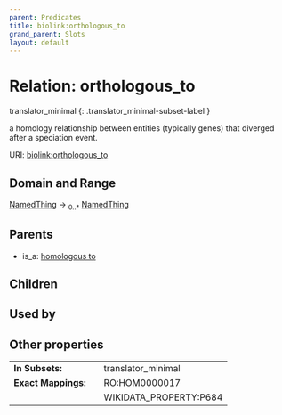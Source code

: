 ```yaml
---
parent: Predicates
title: biolink:orthologous_to
grand_parent: Slots
layout: default
---
```


# Relation: orthologous_to

translator_minimal
{: .translator_minimal-subset-label }


a homology relationship between entities (typically genes) that diverged after a speciation event.

URI: [biolink:orthologous_to](https://w3id.org/biolink/vocab/orthologous_to)

## Domain and Range

[NamedThing](NamedThing.md) ->  <sub>0..\*</sub> [NamedThing](NamedThing.md)

## Parents

 *  is_a: [homologous to](homologous_to.md)

## Children


## Used by


## Other properties

|  |  |  |
| --- | --- | --- |
| **In Subsets:** | | translator_minimal |
| **Exact Mappings:** | | RO:HOM0000017 |
|  | | WIKIDATA_PROPERTY:P684 |

